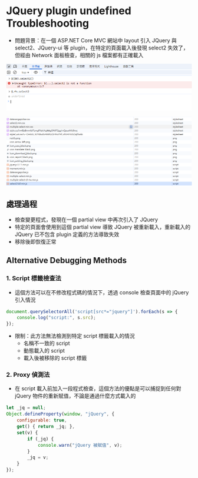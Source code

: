﻿# JQuery plugin undefined Troubleshooting

- 問題背景：在一個 ASP.NET Core MVC 網站中 layout 引入 JQuery 與 select2、JQuery-ui 等 plugin，在特定的頁面載入後發現 select2 失效了，但經由 Network 面板檢查，相關的 js 檔案都有正確載入

![](01.png)

![](02.png)

## 處理過程

- 檢查變更程式，發現在一個 partial view 中再次引入了 JQuery
- 特定的頁面會使用到這個 partial view 導致 JQuery 被重新載入，重新載入的 JQuery 已不包含 plugin 定義的方法導致失效
- 移除後即恢復正常

## Alternative Debugging Methods

### 1. Script 標籤檢查法

- 這個方法可以在不修改程式碼的情況下，透過 console 檢查頁面中的 jQuery 引入情況
```javascript
document.querySelectorAll('script[src*="jquery"]').forEach(s => {
    console.log("script:", s.src);
});
```

- 限制：此方法無法檢測到特定 script 標籤載入的情況
  - 名稱不一致的 script
  - 動態載入的 script
  - 載入後被移除的 script 標籤

### 2. Proxy 偵測法
- 在 script 載入前加入一段程式檢查，這個方法的優點是可以捕捉到任何對 jQuery 物件的重新賦值，不論是通過什麼方式載入的

```javascript
let _jq = null;
Object.defineProperty(window, "jQuery", {
    configurable: true,
    get() { return _jq; },
    set(v) {
        if (_jq) {
            console.warn("jQuery 被賦值", v);
        }
        _jq = v;
    }
});
```